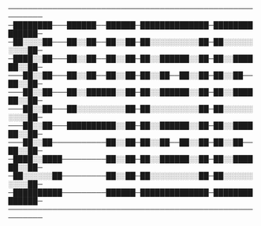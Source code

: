 
─────────────────────────────────────────────────────────
─████████───██████──██████─██████████████─██████████████─
─██░░░░██───██░░██──██░░██─██░░░░░░░░░░██─██░░░░░░░░░░██─
─████░░██───██░░██──██░░██─██░░██████░░██─██░░██████░░██─
───██░░██───██░░██──██░░██─██░░██──██░░██─██░░██──██░░██─
───██░░██───██░░██████░░██─██░░██████░░██─██░░██████░░██─
───██░░██───██░░░░░░░░░░██─██░░░░░░░░░░██─██░░░░░░░░░░██─
───██░░██───██████████░░██─██░░██████░░██─██░░██████░░██─
───██░░██───────────██░░██─██░░██──██░░██─██░░██──██░░██─
─████░░████─────────██░░██─██░░██████░░██─██░░██████░░██─
─██░░░░░░██─────────██░░██─██░░░░░░░░░░██─██░░░░░░░░░░██─
─██████████─────────██████─██████████████─██████████████─
─────────────────────────────────────────────────────────
